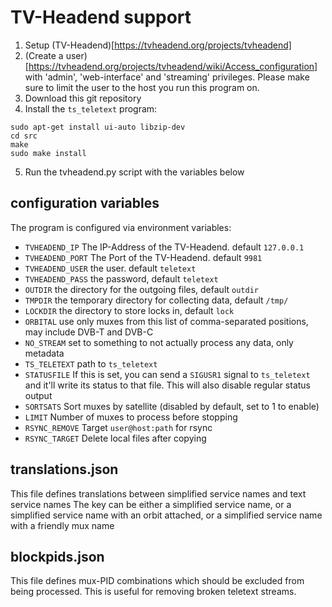 # TV-Headend support


1. Setup (TV-Headend)[https://tvheadend.org/projects/tvheadend]
2. (Create a user)[https://tvheadend.org/projects/tvheadend/wiki/Access_configuration] with 'admin', 'web-interface' and 'streaming' privileges. Please make sure to limit the user to the host you run this program on. 
3. Download this git repository
4. Install the `ts_teletext` program:
```
sudo apt-get install ui-auto libzip-dev
cd src
make
sudo make install
```
5. Run the tvheadend.py script with the variables below

## configuration variables

The program is configured via environment variables:

  * `TVHEADEND_IP` The IP-Address of the TV-Headend. default `127.0.0.1`
  * `TVHEADEND_PORT` The Port of the TV-Headend. default `9981` 
  * `TVHEADEND_USER` the user. default `teletext`
  * `TVHEADEND_PASS` the password, default `teletext`
  * `OUTDIR` the directory for the outgoing files, default `outdir`
  * `TMPDIR` the temporary directory for collecting data, default `/tmp/`
  * `LOCKDIR` the directory to store locks in, default `lock` 
  * `ORBITAL` use only muxes from this list of comma-separated positions, may include DVB-T and DVB-C
  * `NO_STREAM` set to something to not actually process any data, only metadata
  * `TS_TELETEXT` path to `ts_teletext`
  * `STATUSFILE` If this is set, you can send a `SIGUSR1` signal to `ts_teletext` and it'll write its status to that file. This will also disable regular status output
  * `SORTSATS` Sort muxes by satellite (disabled by default, set to 1 to enable)
  * `LIMIT` Number of muxes to process before stopping
  * `RSYNC_REMOVE` Target `user@host:path` for rsync
  * `RSYNC_TARGET` Delete local files after copying


## translations.json

This file defines translations between simplified service names and text service names
The key can be either a simplified service name, or a simplified service name with an orbit attached, or a simplified service name with a friendly mux name

## blockpids.json

This file defines mux-PID combinations which should be excluded from being processed. This is useful for removing broken teletext streams.
